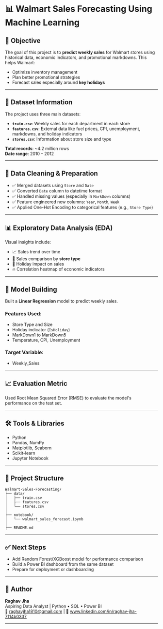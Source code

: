 
# 📊 Walmart Sales Forecasting Using Machine Learning

## 🧠 Objective
The goal of this project is to **predict weekly sales** for Walmart stores using historical data, economic indicators, and promotional markdowns. This helps Walmart:
- Optimize inventory management  
- Plan better promotional strategies  
- Forecast sales especially around **key holidays**

---

## 📁 Dataset Information

The project uses three main datasets:

- **`train.csv`**: Weekly sales for each department in each store  
- **`features.csv`**: External data like fuel prices, CPI, unemployment, markdowns, and holiday indicators  
- **`stores.csv`**: Information about store size and type

**Total records**: ~4.2 million rows  
**Date range**: 2010 – 2012  

---

## 🧹 Data Cleaning & Preparation

- ✅ Merged datasets using `Store` and `Date`  
- ✅ Converted `Date` column to datetime format  
- ✅ Handled missing values (especially in `MarkDown` columns)  
- ✅ Feature engineered new columns: `Year`, `Month`, `Week`  
- ✅ Applied One-Hot Encoding to categorical features (e.g., `Store Type`)  

---

## 📊 Exploratory Data Analysis (EDA)

Visual insights include:
- 📈 Sales trend over time  
- 🏬 Sales comparison by **store type**  
- 🎉 Holiday impact on sales  
- 🔥 Correlation heatmap of economic indicators  

---

## 🧠 Model Building

Built a **Linear Regression** model to predict weekly sales.

### Features Used:
- Store Type and Size
- Holiday indicator (`IsHoliday`)
- MarkDown1 to MarkDown5
- Temperature, CPI, Unemployment

### Target Variable:
- Weekly_Sales

---

## 📈 Evaluation Metric

Used Root Mean Squared Error (RMSE) to evaluate the model's performance on the test set.

---

## 🛠️ Tools & Libraries

- Python
- Pandas, NumPy
- Matplotlib, Seaborn
- Scikit-learn
- Jupyter Notebook

---

## 📁 Project Structure

```
Walmart-Sales-Forecasting/
├── data/
│   ├── train.csv
│   ├── features.csv
│   └── stores.csv
│
├── notebook/
│   └── walmart_sales_forecast.ipynb
│
├── README.md
```

---

## ✅ Next Steps

- Add Random Forest/XGBoost model for performance comparison
- Build a Power BI dashboard from the same dataset
- Prepare for deployment or dashboarding

---

## 🙌 Author

**Raghav Jha**  
Aspiring Data Analyst | Python • SQL • Power BI  
📧 raghavjha1810@gmail.com | 🔗 www.linkedin.com/in/raghav-jha-7114b0337

---
